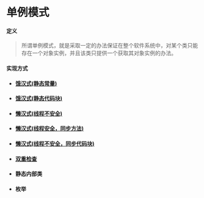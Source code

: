 # 单例模式

#### 定义

>所谓单例模式，就是采取一定的办法保证在整个软件系统中，对某个类只能存在一个对象实例，并且该类只提供一个获取其对象实例的办法。

#### 实现方式

* #### [饿汉式(静态常量)](hungry/constant.md)

* #### [饿汉式(静态代码块)](hungry/block.md)

* #### [懒汉式(线程不安全)](lazy/insecure.md)

* #### [懒汉式(线程安全，同步方法)](lazy/method.md)

* #### [懒汉式(线程不安全，同步代码块)](lazy/block.md)

* #### [双重检查](dcl/dcl.md)

* #### 静态内部类

* #### 枚举
